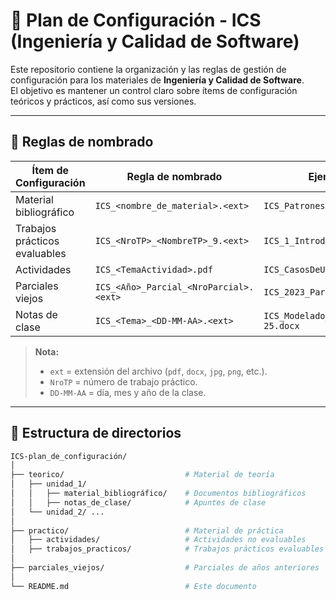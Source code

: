 # 📂 Plan de Configuración - ICS (Ingeniería y Calidad de Software)

Este repositorio contiene la organización y las reglas de gestión de configuración para los materiales de **Ingeniería y Calidad de Software**.  
El objetivo es mantener un control claro sobre ítems de configuración teóricos y prácticos, así como sus versiones.

---

## 📑 Reglas de nombrado

| Ítem de Configuración         | Regla de nombrado                              | Ejemplo                                     |
|-------------------------------|------------------------------------------------|---------------------------------------------|
| Material bibliográfico        | `ICS_<nombre_de_material>.<ext>`               | `ICS_PatronesDiseño.pdf`                    |
| Trabajos prácticos evaluables | `ICS_<NroTP>_<NombreTP>_9.<ext>`               | `ICS_1_Introducción_9.docx`                 |
| Actividades                   | `ICS_<TemaActividad>.pdf`                      | `ICS_CasosDeUso.pdf`                        |
| Parciales viejos              | `ICS_<Año>_Parcial_<NroParcial>.<ext>`         | `ICS_2023_Parcial_1.pdf`                    |
| Notas de clase                | `ICS_<Tema>_<DD-MM-AA>.<ext>`                  | `ICS_Modelado_10-04-25.docx`                |

> **Nota:**  
> - `ext` = extensión del archivo (`pdf`, `docx`, `jpg`, `png`, etc.).  
> - `NroTP` = número de trabajo práctico.  
> - `DD-MM-AA` = día, mes y año de la clase.  

---

## 📂 Estructura de directorios

```bash
ICS-plan_de_configuración/
│
├── teorico/                           # Material de teoría
│   ├── unidad_1/
│   │   ├── material_bibliográfico/    # Documentos bibliográficos
│   │   ├── notas_de_clase/            # Apuntes de clase
│   └── unidad_2/ ...
│
├── practico/                          # Material de práctica
│   ├── actividades/                   # Actividades no evaluables
│   ├── trabajos_practicos/            # Trabajos prácticos evaluables
│
├── parciales_viejos/                  # Parciales de años anteriores
│
└── README.md                          # Este documento

